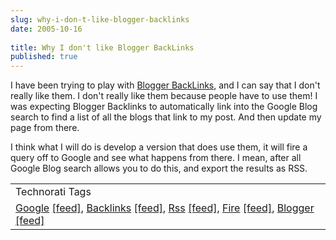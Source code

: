```yaml
---
slug: why-i-don-t-like-blogger-backlinks
date: 2005-10-16
 
title: Why I don't like Blogger BackLinks
published: true
---
```

I have been trying to play with <a href="http://help.blogger.com/default/bin/answer.py?answer=1235&amp;topic=39">Blogger BackLinks</a>, and I can say that I don't really like them.  I don't really like them because people have to use them!  I was expecting Blogger Backlinks to automatically link into the Google Blog search to find a list of all the blogs that link to my post.  And then update my page from there.<p />I think what I will do is develop a version that does use them,  it will fire a query off to Google and see what happens from there.  I mean, after all Google Blog search allows you to do this, and export the results as RSS.<p /><table class="TechnoratiHead TagHeader">
<tr><td>Technorati Tags</td></tr>
<tr class="Technorati"><td>
<a href="http://www.technorati.com/tag/Google" class="Tag" rel="tag">Google</a> <a href="http://feeds.technorati.com/feed/posts/tag/Google" class="Tag">[feed]</a>, <a href="http://www.technorati.com/tag/Backlinks" class="Tag" rel="tag">Backlinks</a> <a href="http://feeds.technorati.com/feed/posts/tag/Backlinks" class="Tag">[feed]</a>, <a href="http://www.technorati.com/tag/Rss" class="Tag" rel="tag">Rss</a> <a href="http://feeds.technorati.com/feed/posts/tag/Rss" class="Tag">[feed]</a>, <a href="http://www.technorati.com/tag/Fire" class="Tag" rel="tag">Fire</a> <a href="http://feeds.technorati.com/feed/posts/tag/Fire" class="Tag">[feed]</a>, <a href="http://www.technorati.com/tag/Blogger" class="Tag" rel="tag">Blogger</a> <a href="http://feeds.technorati.com/feed/posts/tag/Blogger" class="Tag">[feed]</a>
</td></tr>
</table><div class="blogger-post-footer"><img class="posterous_download_image" src="https://blogger.googleusercontent.com/tracker/8109338-112946037926633408?l=www.kinlan.co.uk%2Findex.html" height="1" alt="" width="1" /></div>

